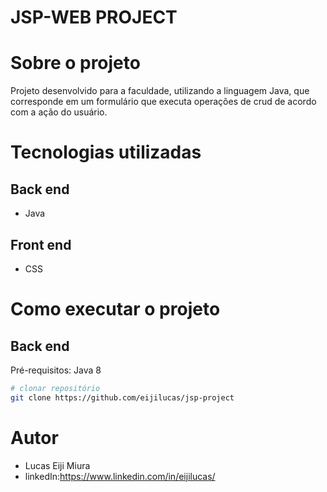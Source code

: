 # JSP-WEB PROJECT

# Sobre o projeto
Projeto desenvolvido para a faculdade, utilizando a linguagem Java, que corresponde em um formulário que executa operações de crud de acordo com a ação do usuário.

# Tecnologias utilizadas

## Back end
- Java

## Front end
- CSS

# Como executar o projeto

## Back end
Pré-requisitos: Java 8

```bash
# clonar repositório
git clone https://github.com/eijilucas/jsp-project
```

# Autor
- Lucas Eiji Miura
- linkedIn:https://www.linkedin.com/in/eijilucas/
